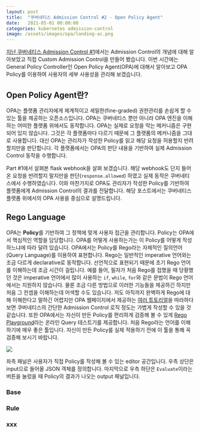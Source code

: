 ```yaml
---
layout: post
title:  "쿠버네티스 Admission Control #2 - Open Policy Agent"
date:   2021-05-01 00:00:00
categories: kubernetes admission-control
image: /assets/images/opa/landing-ac.png
---
```

[지난 쿠버네티스 Admission Control #1](https://coffeewhale.com/kubernetes/admission-control/2021/04/28/opa1/)에서는 Admission Control의 개념에 대해 알아보았고 직접 Custom Admission Control을 만들어 봤습니다. 이번 시간에는 General Policy Controller인 Open Policy Agent(OPA)에 대해서 알아보고 OPA Policy를 이용하여 사용자의 세부 사용성을 관리해 보겠습니다.

## Open Policy Agent란?

OPA는 플랫폼 관리자에게 체계적이고 세밀한(fine-graded) 권한관리를 손쉽게 할 수 있는 툴을 제공하는 오픈소스입니다. OPA는 쿠버네티스 뿐만 아니라 OPA 엔진을 이해하는 어떠한 플랫폼 위에서도 동작합니다. OPA는 실제로 요청을 막는 메커니즘은 구현되어 있지 않습니다. 그것은 각 플랫폼마다 다르기 때문에 그 플랫폼의 메커니즘을 그대로 사용합니다. 대신 OPA는 관리자가 작성한 Policy를 읽고 해당 요청을 허용할지 반려할지만을 판단합니다. 각 플랫폼에서는 OPA의 판단 내용을 기반하여 실제 Admission Control 동작을 수행합니다.

Part #1에서 살펴본 flask webhook을 살펴 보겠습니다. 해당 webhook도 단지 들어 온 요청을 반려할지 말지만을 판단(`response.allowed`) 하였고 실제 동작은 쿠버네티스에서 수행하였습니다. 이와 마찬가지로 OPA도 관리자가 작성한 Policy를 기반하여 플랫폼에게 Admission Control의 결과를 전달합니다. 해당 포스트에서는 쿠버네티스 플랫폼 위에서의 OPA 사용을 중심으로 설명드립니다.

## Rego Language

OPA는 **Policy**를 기반하여 그 정책에 맞게 사용자 접근을 관리합니다. Policy는 OPA에서 핵심적인 역할을 담당합니다. OPA를 어떻게 사용하는가는 이 Policy를 어떻게 작성하느냐에 따라 달려 있습니다. OPA에서는 Policy를 Rego라는 자체적인 질의언어(Query Language)를 이용하여 표현합니다. Rego는 일반적인 imperative 언어와는 조금 다르게 declarative로 동작합니다. 선언적으로 표현되기 때문에 초기 Rego 언어를 이해하는데 조금 시간이 걸립니다. 예를 들어, 필자가 처음 Rego를 접했을 때 당황했던 것은 imperative 언어에서 많이 사용하는 `if`, `while`, `for`와 같은 문법이 Rego 언어에서는 지원하지 않습니다. 물론 조금 다른 방법으로 이러한 기능들을 제공하긴 하지만 처음 그 컨셉을 이해하는데 어색할 수도 있습니다. 저도 아직까지 완벽하게 Rego에 대해 이해한다고 말하긴 어렵지만 OPA 웹페이지에서 제공하는 [여러 튜토리얼](https://www.openpolicyagent.org/docs/latest/kubernetes-tutorial)을 따라하다 보면 쿠버네티스의 간단한 Admission Control 로직 정도는 가볍게 작성할 수 있을 것 같습니다. 또한 OPA에서는 자신이 만든 Policy를 편리하게 검증해 볼 수 있게 [Rego Playground](https://play.openpolicyagent.org)라는 온라인 Query 테스트기를 제공합니다. 처음 Rego라는 언어를 이해하기에 매우 좋은 툴입니다. 자신이 만든 Policy를 실제 적용하기 전에 이 툴을 통해 꼭 검증해 보시기 바랍니다.

![](rego-playground.png)



좌측 패널은 사용자가 직접 Policy를 작성해 볼 수 있는 editor 공간입니다. 우측 상단은 input으로 들어올 JSON 객체를 정의합니다. 마지막으로 우측 하단은 `Evaluate`이라는 버튼을 눌렀을 때 Policy의 결과가 나오는 output 패널입니다.


### Base



### Rule


### xxx